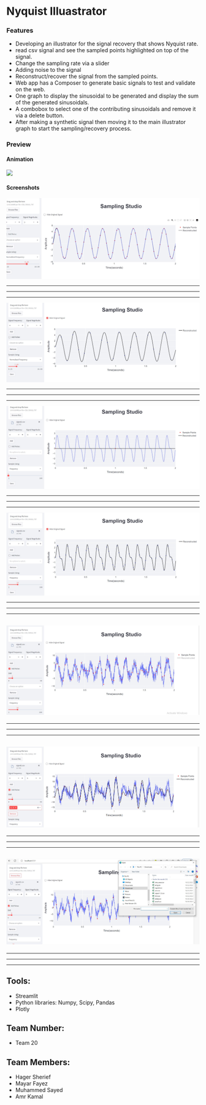 # Nyquist Illuastrator

### Features

- Developing an illustrator for the signal recovery that shows Nyquist rate.
- read csv signal and see the sampled points highlighted on top of the signal.
- Change the sampling rate via a slider
- Adding noise to the signal
- Reconstruct/recover the signal from the sampled points.
- Web app has a Composer to generate basic signals to test and validate on the web.
- One graph to display the sinusoidal to be generated and display the sum of the generated sinusoidals.
- A combobox to select one of the contributing sinusoidals and remove it via a delete button.
- After making a synthetic signal then moving it to the main illustrator graph to start the sampling/recovery process.

### Preview

#### Animation

![](https://github.com/Amr-said/DSP_Task1_-20-/blob/main/Animation/Animation.gif)

#### Screenshots

<code><img src="https://github.com/Amr-said/DSP_Task1_-20-/blob/main/Screenshots/scr1.jpg"></code>

---

---

---

<code><img src="https://github.com/Amr-said/DSP_Task1_-20-/blob/main/Screenshots/scr2.jpg"></code>

---

---

---

<code><img src="https://github.com/Amr-said/DSP_Task1_-20-/blob/main/Screenshots/scr3.jpg"></code>

---

---

---

<code><img src="https://github.com/Amr-said/DSP_Task1_-20-/blob/main/Screenshots/scr4.jpg"></code>

---

---

---

## <code><img src="https://github.com/Amr-said/DSP_Task1_-20-/blob/main/Screenshots/scr5.jpg"></code>

---

---

---

## <code><img src="https://github.com/Amr-said/DSP_Task1_-20-/blob/main/Screenshots/Scr6.jpg"></code>

---

---

---

## <code><img src="https://github.com/Amr-said/DSP_Task1_-20-/blob/main/Screenshots/Scr%207.jpg"></code>

---

---

---

## Tools:

- Streamlit
- Python libraries: Numpy, Scipy, Pandas
- Plotly

## Team Number:

- Team 20

## Team Members:

- Hager Sherief
- Mayar Fayez
- Muhammed Sayed
- Amr Kamal
